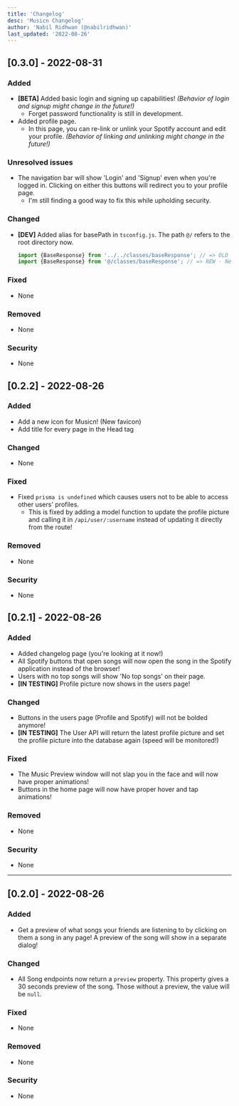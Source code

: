 ```yaml
---
title: 'Changelog'
desc: 'Musicn Changelog'
author: 'Nabil Ridhwan (@nabilridhwan)'
last_updated: '2022-08-26'
---
```


## [0.3.0] - 2022-08-31

### Added

-   __[BETA]__ Added basic login and signing up capabilities! _(Behavior of login and signup might change in the future!)_
    -   Forget password functionality is still in development.
-   Added profile page.
    -   In this page, you can re-link or unlink your Spotify account and edit your profile. _(Behavior of linking and unlinking might change in the future!)_

### Unresolved issues
-   The navigation bar will show 'Login' and 'Signup' even when you're logged in. Clicking on either this buttons will redirect you to your profile page.
    -   I'm still finding a good way to fix this while upholding security.

### Changed

-   __[DEV]__ Added alias for basePath in `tsconfig.js`. The path `@/` refers to the root directory now.
    ```js
    import {BaseResponse} from '../../classes/baseResponse'; // => OLD - Endless going back
    import {BaseResponse} from '@/classes/baseResponse'; // => NEW - Neater!
    ```

### Fixed

-   None

### Removed

-   None

### Security

-   None

## [0.2.2] - 2022-08-26

### Added

-   Add a new icon for Musicn! (New favicon)
-   Add title for every page in the Head tag

### Changed

-   None

### Fixed

-   Fixed `prisma is undefined` which causes users not to be able to access other users' profiles.
    -   This is fixed by adding a model function to update the profile picture and calling it in `/api/user/:username` instead of updating it directly from the route!

### Removed

-   None

### Security

-   None

## [0.2.1] - 2022-08-26

### Added

-   Added changelog page (you're looking at it now!)
-   All Spotify buttons that open songs will now open the song in the Spotify application instead of the browser!
-   Users with no top songs will show 'No top songs' on their page.
-   **[IN TESTING]** Profile picture now shows in the users page!

### Changed

-   Buttons in the users page (Profile and Spotify) will not be bolded anymore!
-   **[IN TESTING]** The User API will return the latest profile picture and set the profile picture into the database again (speed will be monitored!)

### Fixed

-   The Music Preview window will not slap you in the face and will now have proper animations!
-   Buttons in the home page will now have proper hover and tap animations!

### Removed

-   None

### Security

-   None

---

## [0.2.0] - 2022-08-26

### Added

-   Get a preview of what songs your friends are listening to by clicking on them a song in any page! A preview of the song will show in a separate dialog!

### Changed

-   All Song endpoints now return a `preview` property. This property gives a 30 seconds preview of the song. Those without a preview, the value will be `null`.

### Fixed

-   None

### Removed

-   None

### Security

-   None
